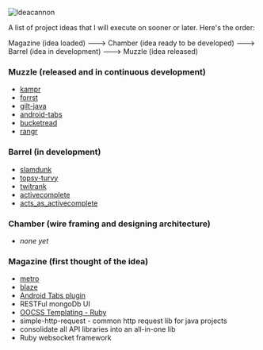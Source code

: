 ![Ideacannon](https://forrst-production.s3.amazonaws.com/posts/snaps/123454/original.png?1323847557 "Ideacannon")

A list of project ideas that I will execute on sooner or later. Here's the order:

Magazine (idea loaded) ---> Chamber (idea ready to be developed) ---> Barrel (idea in development) ---> Muzzle (idea released)

### Muzzle (released and in continuous development)

- [kampr](https://github.com/nitindhar7/kampr)
- [forrst](https://github.com/nitindhar7/forrst)
- [gilt-java](https://github.com/nitindhar7/gilt-java)
- [android-tabs](https://github.com/nitindhar7/android-tabs)
- [bucketread](http://bucketread.basedataapp.com/)
- [rangr](https://github.com/nitindhar7/rangr)

### Barrel (in development)

- [slamdunk](https://github.com/nitindhar7/slamdunk)
- [topsy-turvy](https://github.com/nitindhar7/topsy-turvy)
- [twitrank](https://github.com/nitindhar7/twitrank)
- [activecomplete](https://github.com/nitindhar7/activecomplete)
- [acts_as_activecomplete](https://github.com/nitindhar7/acts_as_activecomplete)

### Chamber (wire framing and designing architecture)

- *none yet*

### Magazine (first thought of the idea)

- [metro](https://github.com/nitindhar7/ideacannon/blob/master/metro.md)
- [blaze](https://github.com/nitindhar7/ideacannon/blob/master/blaze.md)
- [Android Tabs plugin](https://github.com/nitindhar7/ideacannon/blob/master/android-tabs-plugin.md)
- RESTFul mongoDb UI
- [OOCSS Templating - Ruby](https://github.com/nitindhar7/ideacannon/blob/master/roocss.md)
- simple-http-request - common http request lib for java projects
- consolidate all API libraries into an all-in-one lib
- Ruby websocket framework